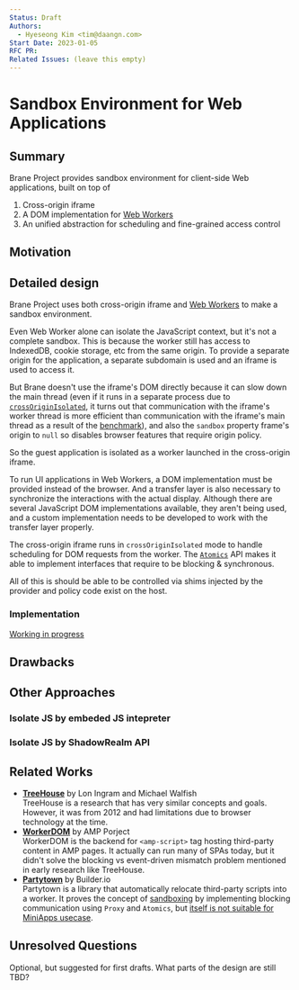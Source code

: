 ```yaml
---
Status: Draft
Authors:
  - Hyeseong Kim <tim@daangn.com>
Start Date: 2023-01-05
RFC PR:
Related Issues: (leave this empty)
---
```


# Sandbox Environment for Web Applications

## Summary

Brane Project provides sandbox environment for client-side Web applications, built on top of

1. Cross-origin iframe
2. A DOM implementation for [Web Workers]
3. An unified abstraction for scheduling and fine-grained access control

## Motivation



## Detailed design

Brane Project uses both cross-origin iframe and [Web Workers] to make a sandbox environment.

Even Web Worker alone can isolate the JavaScript context, but it's not a complete sandbox. This is because the worker still has access to IndexedDB, cookie storage, etc from the same origin. To provide a separate origin for the application, a separate subdomain is used and an iframe is used to access it.

But Brane doesn't use the iframe's DOM directly because it can slow down the main thread (even if it runs in a separate process due to [`crossOriginIsolated`](https://developer.mozilla.org/en-US/docs/Web/API/crossOriginIsolated), it turns out that communication with the iframe's worker thread is more efficient than communication with the iframe's main thread as a result of the [benchmark](https://github.com/braneproject/cross-origin-isolated-playground/blob/main/cross-origin-worker)), and also the `sandbox` property frame's origin to `null` so disables browser features that require origin policy.

So the guest application is isolated as a worker launched in the cross-origin iframe.

To run UI applications in Web Workers, a DOM implementation must be provided instead of the browser. And a transfer layer is also necessary to synchronize the interactions with the actual display. Although there are several JavaScript DOM implementations available, they aren't being used, and a custom implementation needs to be developed to work with the transfer layer properly.

The cross-origin iframe runs in `crossOriginIsolated` mode to handle scheduling for DOM requests from the worker. The [`Atomics`](https://developer.mozilla.org/en-US/docs/Web/JavaScript/Reference/Global_Objects/Atomics) API makes it able to implement interfaces that require to be blocking & synchronous.

All of this is should be able to be controlled via shims injected by the provider and policy code exist on the host.

### Implementation

[Working in progress](https://github.com/braneproject/web-sandbox/tree/initial-impl)

## Drawbacks

## Other Approaches

### Isolate JS by embeded JS intepreter

### Isolate JS by ShadowRealm API

## Related Works

- **[TreeHouse](https://www.usenix.org/conference/atc12/technical-sessions/presentation/ingram)** by Lon Ingram and Michael Walfish\
  TreeHouse is a research that has very similar concepts and goals. However, it was from 2012 and had limitations due to browser technology at the time.
- **[WorkerDOM](https://github.com/ampproject/worker-dom)** by AMP Porject\
WorkerDOM is the backend for `<amp-script>` tag hosting third-party content in AMP pages. It actually can run many of SPAs today, but it didn't solve the blocking vs event-driven mismatch problem mentioned in early research like TreeHouse.
- **[Partytown](https://partytown.builder.io/)** by Builder.io\
  Partytown is a library that automatically relocate third-party scripts into a worker. It proves the concept of [sandboxing](https://partytown.builder.io/sandboxing) by implementing blocking communication using `Proxy` and `Atomics`, but [itself is not suitable for MiniApps usecase](https://partytown.builder.io/trade-offs#ui-intensive-third-party-scripts).

## Unresolved Questions

Optional, but suggested for first drafts. What parts of the design are still TBD?

[Web Workers]: https://html.spec.whatwg.org/multipage/#workers
[ShadowRealm]: https://tc39.es/proposal-shadowrealm/

